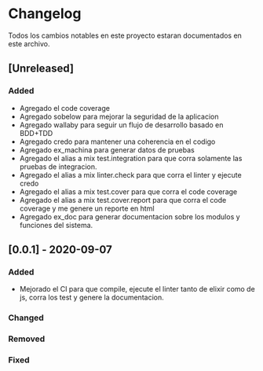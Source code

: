 # Changelog
Todos los cambios notables en este proyecto estaran documentados en este archivo.


## [Unreleased]

### Added
- Agregado el code coverage
- Agregado sobelow para mejorar la seguridad de la aplicacion
- Agregado wallaby para seguir un flujo de desarrollo basado en BDD+TDD
- Agregado credo para mantener una coherencia en el codigo
- Agregado ex_machina para generar datos de pruebas
- Agregado el alias a mix test.integration para que corra solamente las pruebas de integracion.
- Agregado el alias a mix linter.check para que corra el linter y ejecute credo
- Agregado el alias a mix test.cover para que corra el code coverage
- Agregado el alias a mix test.cover.report para que corra el code coverage y me genere un reporte en html
- Agregado ex_doc para generar documentacion sobre los modulos y funciones del sistema.

## [0.0.1] - 2020-09-07
### Added
- Mejorado el CI para que compile, ejecute el linter tanto de elixir como de js, corra los test y genere la documentacion.

### Changed

### Removed

### Fixed


